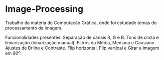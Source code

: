 # Image-Processing

Trabalho da matéria de Computação Gráfica, onde foi estudado temas do processamento de imagem. 

Funcionalidades presentes: Separação de canais R, G e B. Tons de cinza e limiarização (binarização manual). Filtros da Média, Mediana e Gausiano. Ajustes de Brilho e Contraste. Flip horizontal, Flip vertical e Girar a imagem em 90º.